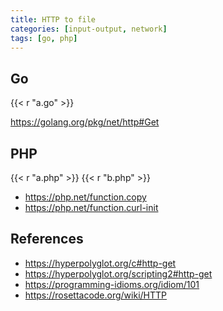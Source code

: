 ```yaml
---
title: HTTP to file
categories: [input-output, network]
tags: [go, php]
---
```


## Go

{{< r "a.go" >}}

<https://golang.org/pkg/net/http#Get>

## PHP

{{< r "a.php" >}}
{{< r "b.php" >}}

- <https://php.net/function.copy>
- <https://php.net/function.curl-init>

## References

- <https://hyperpolyglot.org/c#http-get>
- <https://hyperpolyglot.org/scripting2#http-get>
- <https://programming-idioms.org/idiom/101>
- <https://rosettacode.org/wiki/HTTP>
